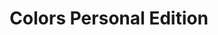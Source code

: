 ---
ee_id: '2149'
site: '1'
type: '2'
long_id: 2009-054 Colors Personal Edition
url: 2009-054-colors-personal-edition
year: '2009'
medium: OSX Software
commission:
add_credit:
dims:
pitch: "<p>Software 2 play a quicktime movie one horizontal line of pixels at a time.</p>"
ps:
live_url: http://colors-personal-edition.coryarcangel.com/
related: "[33] 2006-004 Colors - 2006-004-colors"
title: Colors Personal Edition
youtube:
imgs: "{filedir_1}colors-2009-054-detail-2-database-ih.jpg"
subheading:
year2: '2009'
download:
add_credits:
related_code: "[2194] Colors Personal Edition - code-colors-personal-edition"
! '':
layout: things-i-made
---